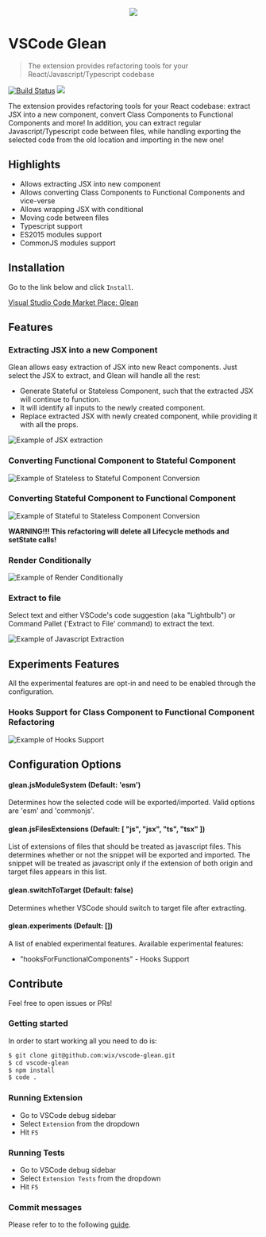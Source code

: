 <p align="center">
  <img src="https://github.com/wix/vscode-glean/blob/master/assets/github_logo.png?raw=true">
</p>

# VSCode Glean

> The extension provides refactoring tools for your React/Javascript/Typescript codebase

[![Build Status](https://travis-ci.org/wix/vscode-glean.svg?branch=master)](https://travis-ci.org/wix/vscode-glean)
[![](https://vsmarketplacebadge.apphb.com/version/wix.glean.svg)](https://marketplace.visualstudio.com/items?itemName=wix.glean)

The extension provides refactoring tools for your React codebase: extract JSX into a new component, convert Class Components to Functional Components and more! In addition, you can extract regular Javascript/Typescript code between files, while handling exporting the selected code from the old location and importing in the new one!

## Highlights

- Allows extracting JSX into new component
- Allows converting Class Components to Functional Components and vice-verse
- Allows wrapping JSX with conditional
- Moving code between files
- Typescript support
- ES2015 modules support
- CommonJS modules support

## Installation

Go to the link below and click `Install`.

[Visual Studio Code Market Place: Glean](https://marketplace.visualstudio.com/items?itemName=wix.glean)

## Features

### Extracting JSX into a new Component

Glean allows easy extraction of JSX into new React components. Just select the JSX to extract, and Glean will handle all the rest:

- Generate Stateful or Stateless Component, such that the extracted JSX will continue to function.
- It will identify all inputs to the newly created component.
- Replace extracted JSX with newly created component, while providing it with all the props.

![Example of JSX extraction](https://github.com/wix/vscode-glean/blob/master/assets/extract-to-comp.gif?raw=true)

### Converting Functional Component to Stateful Component

![Example of Stateless to Stateful Component Conversion](https://github.com/wix/vscode-glean/blob/master/assets/stateless-to-stateful.gif?raw=true)

### Converting Stateful Component to Functional Component

![Example of Stateful to Stateless Component Conversion](https://github.com/wix/vscode-glean/blob/master/assets/stateful-to-stateless.gif?raw=true)

**WARNING!!! This refactoring will delete all Lifecycle methods and setState calls!**

### Render Conditionally

![Example of Render Conditionally](https://github.com/wix/vscode-glean/blob/master/assets/glean-conditional.gif?raw=true)

### Extract to file

Select text and either VSCode's code suggestion (aka "Lightbulb") or Command Pallet ('Extract to File' command) to extract the text.

![Example of Javascript Extraction](https://github.com/wix/vscode-glean/blob/master/assets/extract-to-file.gif?raw=true)

## Experiments Features

All the experimental features are opt-in and need to be enabled through the configuration.

### Hooks Support for Class Component to Functional Component Refactoring

![Example of Hooks Support](https://github.com/wix/vscode-glean/blob/master/assets/hooks.gif?raw=true)

## Configuration Options

#### glean.jsModuleSystem (Default: 'esm')

Determines how the selected code will be exported/imported. Valid options are 'esm' and 'commonjs'.

#### glean.jsFilesExtensions (Default: [ "js", "jsx", "ts", "tsx" ])

List of extensions of files that should be treated as javascript files. This determines whether or not the snippet will be exported and imported. The snippet will be treated as javascript only if the extension of both origin and target files appears in this list.

#### glean.switchToTarget (Default: false)

Determines whether VSCode should switch to target file after extracting.

#### glean.experiments (Default: [])

A list of enabled experimental features. Available experimental features:

- "hooksForFunctionalComponents" - Hooks Support

## Contribute

Feel free to open issues or PRs!

### Getting started

In order to start working all you need to do is:

```sh
$ git clone git@github.com:wix/vscode-glean.git
$ cd vscode-glean
$ npm install
$ code .
```

### Running Extension

- Go to VSCode debug sidebar
- Select `Extension` from the dropdown
- Hit `F5`

### Running Tests

- Go to VSCode debug sidebar
- Select `Extension Tests` from the dropdown
- Hit `F5`

### Commit messages

Please refer to to the following [guide](https://marketplace.visualstudio.com/items?itemName=wix.glean).
